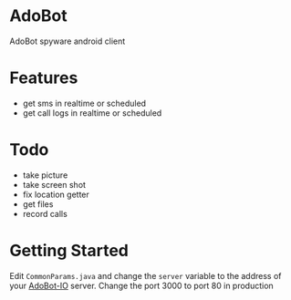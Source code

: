 # AdoBot
AdoBot spyware android client

# Features
 - get sms in realtime or scheduled
 - get call logs in realtime or scheduled

# Todo
 - take picture
 - take screen shot
 - fix location getter
 - get files
 - record calls

# Getting Started

Edit `CommonParams.java` and change the `server` variable to the address of your [AdoBot-IO](https://github.com/adonespitogo/AdoBot-IO) server. Change the port 3000 to port 80 in production
